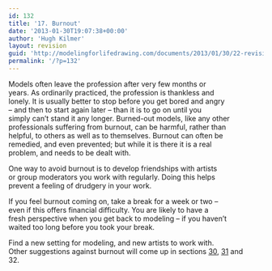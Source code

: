 ```yaml
---
id: 132
title: '17. Burnout'
date: '2013-01-30T19:07:38+00:00'
author: 'Hugh Kilmer'
layout: revision
guid: 'http://modelingforlifedrawing.com/documents/2013/01/30/22-revision-3/'
permalink: '/?p=132'
---
```


Models often leave the profession after very few months or  
years. As ordinarily practiced, the profession is thankless and  
lonely. It is usually better to stop before you get bored and angry  
– and then to start again later – than it is to go on until you  
simply can’t stand it any longer. Burned-out models, like any other  
professionals suffering from burnout, can be harmful, rather than  
helpful, to others as well as to themselves. Burnout can often be  
remedied, and even prevented; but while it is there it is a real  
problem, and needs to be dealt with.

One way to avoid burnout is to develop friendships with artists  
or group moderators you work with regularly. Doing this helps  
prevent a feeling of drudgery in your work.

If you feel burnout coming on, take a break for a week or two –  
even if this offers financial difficulty. You are likely to have a  
fresh perspective when you get back to modeling – if you haven’t  
waited too long before you took your break.

Find a new setting for modeling, and new artists to work with.  
Other suggestions against burnout will come up in sections [30](http://modelingforlifedrawing.com/documents/2009/12/20/30-forming-a-group "Forming a Group"), [31](http://modelingforlifedrawing.com/documents/2009/12/20/31-practising-together "Practising Together") and  
32\.